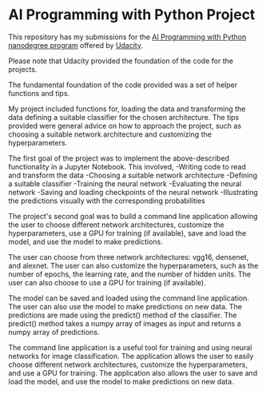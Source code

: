 # AI Programming with Python Project

This repository has my submissions for the [AI Programming with Python nanodegree program](https://www.udacity.com/enrollment/nd089/8.0.19) offered by [Udacity](https://www.udacity.com/).

Please note that Udacity provided the foundation of the code for the projects.

The fundamental foundation of the code provided was a set of helper functions and tips.

My project included functions for, loading the data and transforming the data defining a suitable classifier for the chosen architecture. The tips provided were general advice on how to approach the project, such as choosing a suitable network architecture and customizing the hyperparameters.

The first goal of the project was to implement the above-described functionality in a Jupyter Notebook. This involved,
-Writing code to read and transform the data
-Choosing a suitable network architecture
-Defining a suitable classifier
-Training the neural network
-Evaluating the neural network
-Saving and loading checkpoints of the neural network
-Illustrating the predictions visually with the corresponding probabilities

The project's second goal was to build a command line application allowing the user to choose different network architectures, customize the hyperparameters, use a GPU for training (if available), save and load the model, and use the model to make predictions.

The user can choose from three network architectures: vgg16, densenet, and alexnet. The user can also customize the hyperparameters, such as the number of epochs, the learning rate, and the number of hidden units. The user can also choose to use a GPU for training (if available).

The model can be saved and loaded using the command line application. The user can also use the model to make predictions on new data. The predictions are made using the predict() method of the classifier. The predict() method takes a numpy array of images as input and returns a numpy array of predictions.

The command line application is a useful tool for training and using neural networks for image classification. The application allows the user to easily choose different network architectures, customize the hyperparameters, and use a GPU for training. The application also allows the user to save and load the model, and use the model to make predictions on new data.



